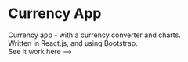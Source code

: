 # Currency App

Currency app - with a currency converter and charts.</br>
Written in React.js, and using Bootstrap.</br>
See it work here --> 
